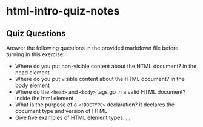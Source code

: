 # html-intro-quiz-notes

## Quiz Questions

Answer the following questions in the provided markdown file before turning in this exercise:

- Where do you put non-visible content about the HTML document?
  in the head element
- Where do you put visible content about the HTML document?
  in the body element
- Where do the `<head>` and `<body>` tags go in a valid HTML document?
  inside the html element
- What is the purpose of a `<!DOCTYPE>` declaration?
  it declares the document type and version of HTML
- Give five examples of HTML element types.
  <html>, <head>, <title>, <body>, <h1>, <p>
- What is the purpose of HTML attributes?
  attributes contain additional information and or functionality for elements, usually in name/value pairs
- Give an example of an HTML entity (escape character).
  &quot;. an entity reference is a special character in HTML. it begins with a special character and ends with a ;

## Notes

All student notes should be written here.

How to write `Code Examples` in markdown

for JS:

```js
const data = 'Howdy';
```

for HTML:

```html
<div>
  <p>This is text content</p>
</div>
```

for CSS:

```css
div {
  width: 100%;
}
```
